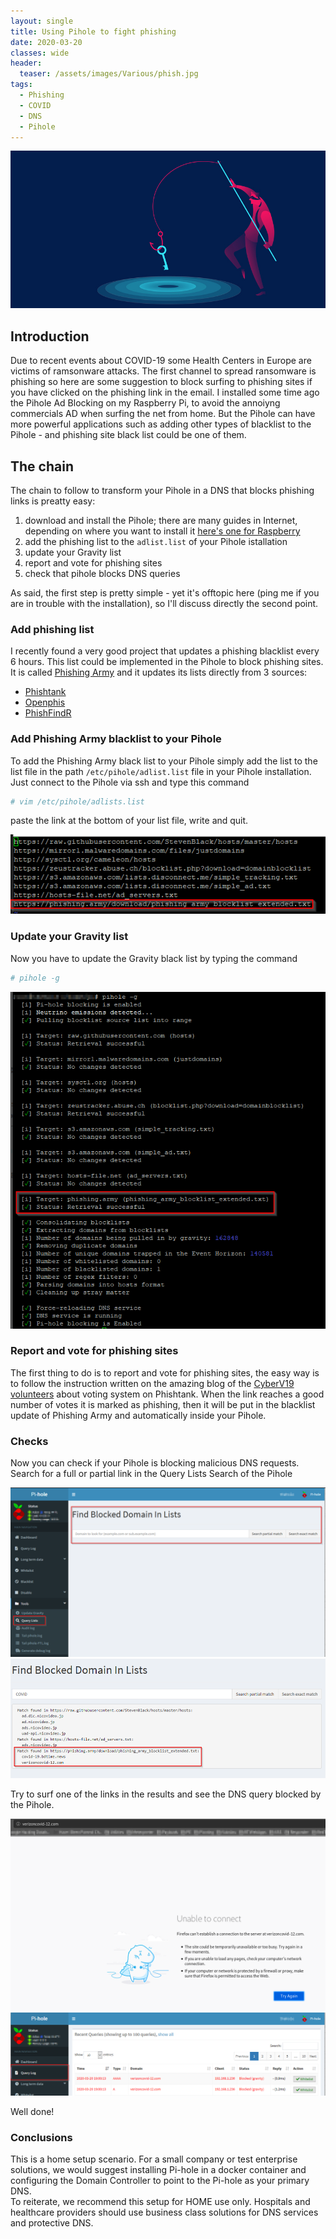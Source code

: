 ```yaml
---
layout: single
title: Using Pihole to fight phishing
date: 2020-03-20
classes: wide
header:
  teaser: /assets/images/Various/phish.jpg
tags:
  - Phishing
  - COVID
  - DNS
  - Pihole
--- 
```

![](/assets/images/Various/phish.jpg)<br>

## Introduction
Due to recent events about COVID-19 some Health Centers in Europe are victims of ramsonware attacks. The first channel to spread ransomware is phishing so here are some suggestion to block surfing to phishing sites if you have clicked on the phishing link in the email.
I installed some time ago the Pihole Ad Blocking on my Raspberry Pi, to avoid the annoiyng commercials AD when surfing the net from home. But the Pihole can have more powerful applications such as adding other types of blacklist to the Pihole - and phishing site black list could be one of them.

## The chain
The chain to follow to transform your Pihole in a DNS that blocks phishing links is preatty easy:

1. download and install the Pihole; there are many guides in Internet, depending on where you want to install it [here's one for Raspberry](https://blog.cryptoaustralia.org.au/instructions-for-setting-up-pi-hole/)    
2. add the phishing list to the ```adlist.list``` of your Pihole istallation
3. update your Gravity list 
4. report and vote for phishing sites
5. check that pihole blocks DNS queries

As said, the first step is pretty simple - yet it's offtopic here (ping me if you are in trouble with the installation), so I'll discuss directly the second point. 

### Add phishing list
I recently found a very good project that updates a phishing blacklist every 6 hours. This list could be implemented in the Pihole to block phishing sites.
It is called [Phishing Army](https://phishing.army/) and it updates its lists directly from 3 sources:
- [Phishtank](https://www.phishtank.com/)
- [Openphis](https://openphish.com/)
- [PhishFindR](https://github.com/mitchellkrogza/Phishing.Database)  

### Add Phishing Army blacklist to your Pihole
To add the Phishing Army black list to your Pihole simply add the list to the list file in the path  ```/etc/pihole/adlist.list``` file in your Pihole installation.
Just connect to the Pihole via ssh and type this command

```bash
# vim /etc/pihole/adlists.list
```
paste the link at the bottom of your list file, write and quit.

![](/assets/images/Various/pihole_adlists.png)<br>

### Update your Gravity list
Now you have to update the Gravity black list by typing the command
```bash
# pihole -g
```
![](/assets/images/Various/pihole_adlists_update.png)<br>

### Report and vote for phishing sites
The first thing to do is to report and vote for phishing sites, the easy way is to follow the instruction written on the amazing blog of the [CyberV19 volunteers](https://cyberv19.org.uk/2020/03/20/helping-the-fight-against-phishing/) about voting system on Phishtank.
When the link reaches a good number of votes it is marked as phishing, then it will be put in the blacklist update of Phishing Army and automatically inside your Pihole.

### Checks
Now you can check if your Pihole is blocking malicious DNS requests.
Search for a full or partial link in the Query Lists Search of the Pihole

![](/assets/images/Various/pihole_adlists_request.png)<br>
![](/assets/images/Various/pihole_adlists_request2.png)<br>

Try to surf one of the links in the results and see the DNS query blocked by the Pihole.

![](/assets/images/Various/pihole_adlists_request3.png)<br>
![](/assets/images/Various/pihole_adlists_request4.png)<br>

Well done!

### Conclusions
This is a home setup scenario. For a small company or test enterprise solutions, we would suggest installing Pi-hole in a docker container and configuring the Domain Controller to point to the Pi-hole as your primary DNS.<br>
To reiterate, we recommend this setup for HOME use only. Hospitals and healthcare providers should use business class solutions for DNS services and protective DNS.